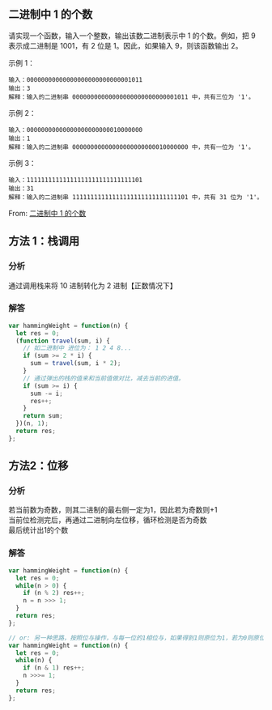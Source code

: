 ## 二进制中 1 的个数

请实现一个函数，输入一个整数，输出该数二进制表示中 1 的个数。例如，把 9  表示成二进制是 1001，有 2 位是 1。因此，如果输入 9，则该函数输出 2。

示例 1：

```
输入：00000000000000000000000000001011
输出：3
解释：输入的二进制串 00000000000000000000000000001011 中，共有三位为 '1'。
```

示例 2：

```
输入：00000000000000000000000010000000
输出：1
解释：输入的二进制串 00000000000000000000000010000000 中，共有一位为 '1'。
```

示例 3：

```
输入：11111111111111111111111111111101
输出：31
解释：输入的二进制串 11111111111111111111111111111101 中，共有 31 位为 '1'。
```

From: [二进制中 1 的个数](https://leetcode-cn.com/problems/er-jin-zhi-zhong-1de-ge-shu-lcof)

## 方法 1：栈调用

### 分析

通过调用栈来将 10 进制转化为 2 进制【正数情况下】

### 解答

```javascript
var hammingWeight = function(n) {
  let res = 0;
  (function travel(sum, i) {
    // 如二进制中 进位为： 1 2 4 8...
    if (sum >= 2 * i) {
      sum = travel(sum, i * 2);
    }
    // 通过弹出的栈的值来和当前值做对比，减去当前的进值。
    if (sum >= i) {
      sum -= i;
      res++;
    }
    return sum;
  })(n, 1);
  return res;
};
```

## 方法2：位移
### 分析
若当前数为奇数，则其二进制的最右侧一定为1，因此若为奇数则+1   
当前位检测完后，再通过二进制向左位移，循环检测是否为奇数   
最后统计出1的个数

### 解答
```javascript
var hammingWeight = function(n) {
  let res = 0;
  while(n > 0) {
    if (n % 2) res++;
    n = n >>> 1;
  }
  return res;
};

// or: 另一种思路，按照位与操作，与每一位的1相位与，如果得到1则原位为1，若为0则原位为0
var hammingWeight = function(n) {
  let res = 0;
  while(n) {
    if (n & 1) res++;
    n >>>= 1;
  }
  return res;
};
```
